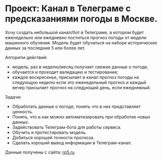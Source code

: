 # Проект: Канал в Телеграме с предсказаниями погоды в Москве.

Хочу создать небольшой канал/бот в Телеграме, в котором будет еженедельно или ежедневно поститься прогноз погоды от модели машинного обучения. Модель будет обучаться на наборе исторических данных за последние 5 или более лет.

Алгоритм действий:
- модель, раз в неделю/месяц получает свежие данные о погоде;
- обучается и проходит валидацию и тестирование;
- каждое воскресенье, присылает в канал прогноз погоды на следующую неделю если это еженедельный прогноз и каждый вечер присылает прогноз на следующий день, если ежедневный.

Задачи:
- Обработать данные о погоде, понять что в них представляет ценность.
- Понять, что и как можно автоматизировать при обработке новых данных.
- Задействовать Телеграм-бота для работы сервиса.
- Обучить и протестировать модель.
- Добиться хорошей точности прогноза.
- Сделать хороший вывод информации в Телеграм-канал.

Данные получены с сайта:
[rp5.ru](https://rp5.ru/Погода_в_мире)
